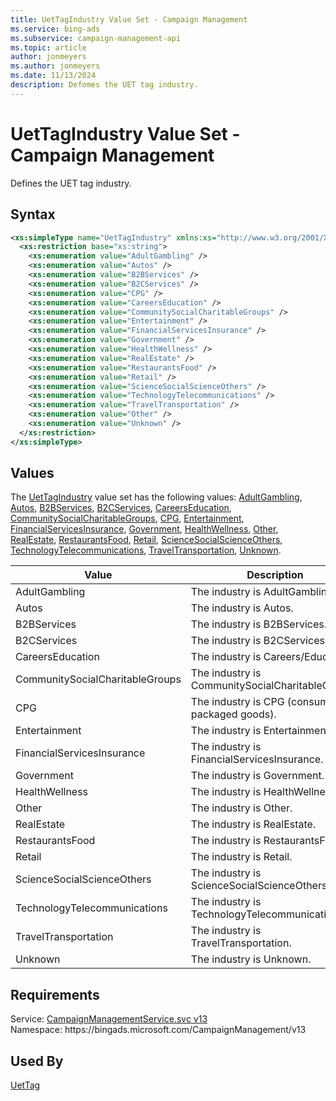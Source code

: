 ```yaml
---
title: UetTagIndustry Value Set - Campaign Management
ms.service: bing-ads
ms.subservice: campaign-management-api
ms.topic: article
author: jonmeyers
ms.author: jonmeyers
ms.date: 11/13/2024
description: Defomes the UET tag industry.
---
```

# UetTagIndustry Value Set - Campaign Management
Defines the UET tag industry.

## Syntax
```xml
<xs:simpleType name="UetTagIndustry" xmlns:xs="http://www.w3.org/2001/XMLSchema">
  <xs:restriction base="xs:string">
    <xs:enumeration value="AdultGambling" />
    <xs:enumeration value="Autos" />
    <xs:enumeration value="B2BServices" />
    <xs:enumeration value="B2CServices" />
    <xs:enumeration value="CPG" />
    <xs:enumeration value="CareersEducation" />
    <xs:enumeration value="CommunitySocialCharitableGroups" />
    <xs:enumeration value="Entertainment" />
    <xs:enumeration value="FinancialServicesInsurance" />
    <xs:enumeration value="Government" />
    <xs:enumeration value="HealthWellness" />
    <xs:enumeration value="RealEstate" />
    <xs:enumeration value="RestaurantsFood" />
    <xs:enumeration value="Retail" />
    <xs:enumeration value="ScienceSocialScienceOthers" />
    <xs:enumeration value="TechnologyTelecommunications" />
    <xs:enumeration value="TravelTransportation" />
    <xs:enumeration value="Other" />
    <xs:enumeration value="Unknown" />
  </xs:restriction>
</xs:simpleType>
```

## <a name="values"></a>Values

The [UetTagIndustry](uettagindustry.md) value set has the following values: [AdultGambling](#adultgambling), [Autos](#autos), [B2BServices](#b2bservices), [B2CServices](#b2cservices), [CareersEducation](#careerseducation), [CommunitySocialCharitableGroups](#communitysocialcharitablegroups), [CPG](#cpg), [Entertainment](#entertainment), [FinancialServicesInsurance](#financialservicesinsurance), [Government](#government), [HealthWellness](#healthwellness), [Other](#other), [RealEstate](#realestate), [RestaurantsFood](#restaurantsfood), [Retail](#retail), [ScienceSocialScienceOthers](#sciencesocialscienceothers), [TechnologyTelecommunications](#technologytelecommunications), [TravelTransportation](#traveltransportation), [Unknown](#unknown).

|Value|Description|
|-----------|---------------|
|<a name="adultgambling"></a>AdultGambling|The industry is AdultGambling.|
|<a name="autos"></a>Autos|The industry is Autos.|
|<a name="b2bservices"></a>B2BServices|The industry is B2BServices.|
|<a name="b2cservices"></a>B2CServices|The industry is B2CServices.|
|<a name="careerseducation"></a>CareersEducation|The industry is Careers/Education.|
|<a name="communitysocialcharitablegroups"></a>CommunitySocialCharitableGroups|The industry is CommunitySocialCharitableGroups.|
|<a name="cpg"></a>CPG|The industry is CPG (consumer packaged goods).|
|<a name="entertainment"></a>Entertainment|The industry is Entertainment.|
|<a name="financialservicesinsurance"></a>FinancialServicesInsurance|The industry is FinancialServicesInsurance.|
|<a name="government"></a>Government|The industry is Government.|
|<a name="healthwellness"></a>HealthWellness|The industry is HealthWellness.|
|<a name="other"></a>Other|The industry is Other.|
|<a name="realestate"></a>RealEstate|The industry is RealEstate.|
|<a name="restaurantsfood"></a>RestaurantsFood|The industry is RestaurantsFood.|
|<a name="retail"></a>Retail|The industry is Retail.|
|<a name="sciencesocialscienceothers"></a>ScienceSocialScienceOthers|The industry is ScienceSocialScienceOthers.|
|<a name="technologytelecommunications"></a>TechnologyTelecommunications|The industry is TechnologyTelecommunications.|
|<a name="traveltransportation"></a>TravelTransportation|The industry is TravelTransportation.|
|<a name="unknown"></a>Unknown|The industry is Unknown.|

## Requirements
Service: [CampaignManagementService.svc v13](https://campaign.api.bingads.microsoft.com/Api/Advertiser/CampaignManagement/v13/CampaignManagementService.svc)  
Namespace: https\://bingads.microsoft.com/CampaignManagement/v13  

## Used By
[UetTag](uettag.md)  
